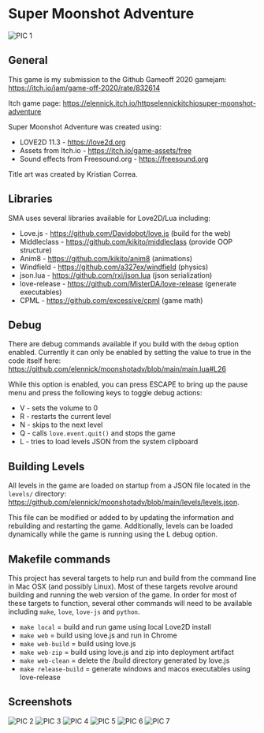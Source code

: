 # Super Moonshot Adventure

![PIC 1](https://github.com/elennick/moonshotadv/blob/main/pics/title-black-bgrd.png)

## General
This game is my submission to the Github Gameoff 2020 gamejam: https://itch.io/jam/game-off-2020/rate/832614

Itch game page: https://elennick.itch.io/httpselennickitchiosuper-moonshot-adventure

Super Moonshot Adventure was created using:
* LOVE2D 11.3 - https://love2d.org
* Assets from Itch.io - https://itch.io/game-assets/free
* Sound effects from Freesound.org - https://freesound.org

Title art was created by Kristian Correa.

## Libraries
SMA uses several libraries available for Love2D/Lua including:
* Love.js - https://github.com/Davidobot/love.js (build for the web)
* Middleclass - https://github.com/kikito/middleclass (provide OOP structure)
* Anim8 - https://github.com/kikito/anim8 (animations)
* Windfield - https://github.com/a327ex/windfield (physics)
* json.lua - https://github.com/rxi/json.lua (json serialization)
* love-release - https://github.com/MisterDA/love-release (generate executables)
* CPML - https://github.com/excessive/cpml (game math)

## Debug
There are debug commands available if you build with the `debug` option enabled. Currently it can only be enabled by setting the value to true in the code itself here: https://github.com/elennick/moonshotadv/blob/main/main.lua#L26

While this option is enabled, you can press ESCAPE to bring up the pause menu and press the following keys to toggle debug actions:
* V - sets the volume to 0
* R - restarts the current level
* N - skips to the next level
* Q - calls `love.event.quit()` and stops the game
* L - tries to load levels JSON from the system clipboard

## Building Levels
All levels in the game are loaded on startup from a JSON file located in the `levels/` directory: https://github.com/elennick/moonshotadv/blob/main/levels/levels.json.

This file can be modified or added to by updating the information and rebuilding and restarting the game. Additionally, levels can be loaded dynamically while the game is running using the L debug option.

## Makefile commands
This project has several targets to help run and build from the command line in Mac OSX (and possibly Linux). Most of these targets revolve around building and running the web version of the game. In order for most of these targets to function, several other commands will need to be available including `make`, `love`, `love-js` and `python`.
* `make local` = build and run game using local Love2D install
* `make web` = build using love.js and run in Chrome
* `make web-build` = build using love.js
* `make web-zip` = build using love.js and zip into deployment artifact
* `make web-clean` = delete the /build directory generated by love.js
* `make release-build` = generate windows and macos executables using love-release

## Screenshots
![PIC 2](https://github.com/elennick/moonshotadv/blob/main/pics/screenshot1.png)
![PIC 3](https://github.com/elennick/moonshotadv/blob/main/pics/screenshot2.png)
![PIC 4](https://github.com/elennick/moonshotadv/blob/main/pics/screenshot3.png)
![PIC 5](https://github.com/elennick/moonshotadv/blob/main/pics/screenshot4.png)
![PIC 6](https://github.com/elennick/moonshotadv/blob/main/pics/screenshot5.png)
![PIC 7](https://github.com/elennick/moonshotadv/blob/main/pics/screenshot6.png)
